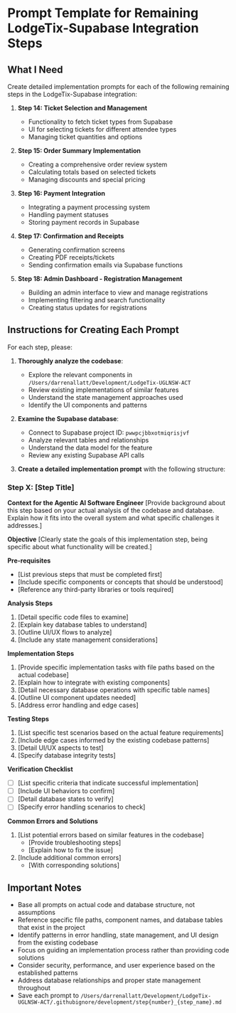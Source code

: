 # Prompt Template for Remaining LodgeTix-Supabase Integration Steps

## What I Need

Create detailed implementation prompts for each of the following remaining steps in the LodgeTix-Supabase integration:

1. **Step 14: Ticket Selection and Management**
   - Functionality to fetch ticket types from Supabase
   - UI for selecting tickets for different attendee types
   - Managing ticket quantities and options

2. **Step 15: Order Summary Implementation**
   - Creating a comprehensive order review system
   - Calculating totals based on selected tickets
   - Managing discounts and special pricing

3. **Step 16: Payment Integration**
   - Integrating a payment processing system
   - Handling payment statuses
   - Storing payment records in Supabase

4. **Step 17: Confirmation and Receipts**
   - Generating confirmation screens
   - Creating PDF receipts/tickets
   - Sending confirmation emails via Supabase functions

5. **Step 18: Admin Dashboard - Registration Management**
   - Building an admin interface to view and manage registrations
   - Implementing filtering and search functionality
   - Creating status updates for registrations

## Instructions for Creating Each Prompt

For each step, please:

1. **Thoroughly analyze the codebase**:
   - Explore the relevant components in `/Users/darrenallatt/Development/LodgeTix-UGLNSW-ACT`
   - Review existing implementations of similar features
   - Understand the state management approaches used
   - Identify the UI components and patterns

2. **Examine the Supabase database**:
   - Connect to Supabase project ID: `pwwpcjbbxotmiqrisjvf`
   - Analyze relevant tables and relationships
   - Understand the data model for the feature
   - Review any existing Supabase API calls

3. **Create a detailed implementation prompt** with the following structure:

### Step X: [Step Title]

**Context for the Agentic AI Software Engineer**
[Provide background about this step based on your actual analysis of the codebase and database. Explain how it fits into the overall system and what specific challenges it addresses.]

**Objective**
[Clearly state the goals of this implementation step, being specific about what functionality will be created.]

**Pre-requisites**
- [List previous steps that must be completed first]
- [Include specific components or concepts that should be understood]
- [Reference any third-party libraries or tools required]

**Analysis Steps**
1. [Detail specific code files to examine]
2. [Explain key database tables to understand]
3. [Outline UI/UX flows to analyze]
4. [Include any state management considerations]

**Implementation Steps**
1. [Provide specific implementation tasks with file paths based on the actual codebase]
2. [Explain how to integrate with existing components]
3. [Detail necessary database operations with specific table names]
4. [Outline UI component updates needed]
5. [Address error handling and edge cases]

**Testing Steps**
1. [List specific test scenarios based on the actual feature requirements]
2. [Include edge cases informed by the existing codebase patterns]
3. [Detail UI/UX aspects to test]
4. [Specify database integrity tests]

**Verification Checklist**
- [ ] [List specific criteria that indicate successful implementation]
- [ ] [Include UI behaviors to confirm]
- [ ] [Detail database states to verify]
- [ ] [Specify error handling scenarios to check]

**Common Errors and Solutions**
1. [List potential errors based on similar features in the codebase]
   - [Provide troubleshooting steps]
   - [Explain how to fix the issue]
2. [Include additional common errors]
   - [With corresponding solutions]

## Important Notes

- Base all prompts on actual code and database structure, not assumptions
- Reference specific file paths, component names, and database tables that exist in the project
- Identify patterns in error handling, state management, and UI design from the existing codebase
- Focus on guiding an implementation process rather than providing code solutions
- Consider security, performance, and user experience based on the established patterns
- Address database relationships and proper state management throughout
- Save each prompt to `/Users/darrenallatt/Development/LodgeTix-UGLNSW-ACT/.githubignore/development/step{number}_{step_name}.md`
